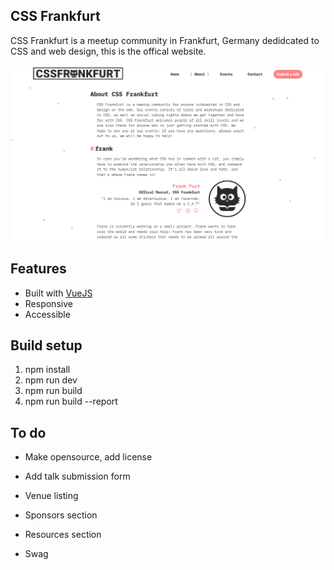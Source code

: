 ## CSS Frankfurt
CSS Frankfurt is a meetup community in Frankfurt, Germany dedidcated to CSS and web design, this is the offical website.

![Website Screenshot](docs/cssfrankfurt.png)

## Features

* Built with [VueJS](http://vuejs.org)
* Responsive
* Accessible

## Build setup

1. npm install
2. npm run dev
3. npm run build
4. npm run build --report

## To do

* Make opensource, add license

* Add talk submission form
* Venue listing
* Sponsors section
* Resources section
* Swag
